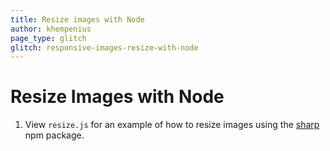 ```yaml
---
title: Resize images with Node
author: khempenius
page_type: glitch
glitch: responsive-images-resize-with-node
---
```


# Resize Images with Node

1. View `resize.js` for an example of how to resize images using the
[sharp](https://www.npmjs.com/package/sharp) npm package.